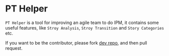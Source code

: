 # PT Helper

`PT Helper` is a tool for improving an agile team to do IPM, it contains some useful features, like `Stroy Analysis`, `Stroy Transition` and `Story Categories` etc.

If you want to be the contributor, please fork [dev repo](https://github.com/kkkkkxiaofei/pt-dev), and then pull request.
